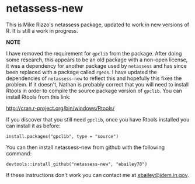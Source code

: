 netassess-new
=============

This is Mike Rizzo's netassess package, updated to work in new versions of R. It is still a work in progress. 

**NOTE**

I have removed the requirement for ```gpclib``` from the package. After doing some research, this appears to be an old package
with a non-open license, it was a dependency for another package used by ```netassess``` and has since been replaced with a package called ```rgeos```. I have updated the dependencies of ```netassess-new``` to reflect this and hopefully this fixes the problem. If it doesn't, Nathan is probably correct that you will need to install Rtools in order to compile the source package version of ```gpclib```. You can install Rtools from this link:

http://cran.r-project.org/bin/windows/Rtools/

If you discover that you still need ```gpclib```, once you have Rtools installed you can install it as before:

```install.packages("gpclib", type = "source")```

You can then install netassess-new from github with the following command:

```devtools::install_github("netassess-new", "ebailey78")```

If these instructions don't work you can contact me at ebailey@idem.in.gov.

